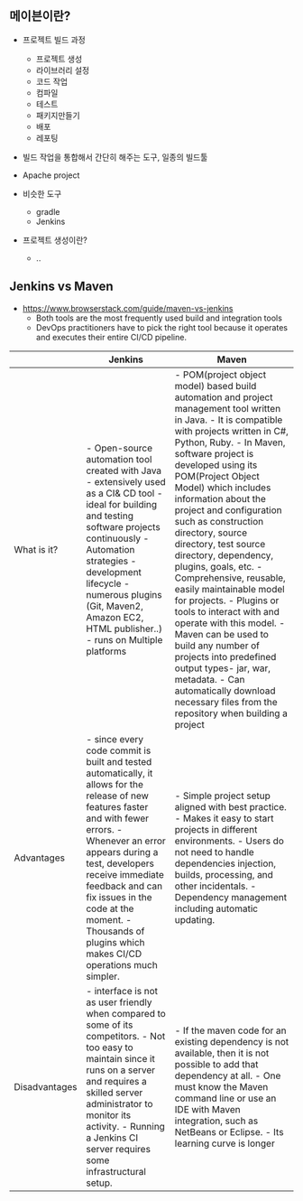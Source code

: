 ## 메이븐이란?
- 프로젝트 빌드 과정
  - 프로젝트 생성
  - 라이브러리 설정
  - 코드 작업
  - 컴파일
  - 테스트
  - 패키지만들기
  - 배포
  - 레포팅

- 빌드 작업을 통합해서 간단히 해주는 도구, 일종의 빌드툴
- Apache project 
- 비슷한 도구
  - gradle
  - Jenkins

- 프로젝트 생성이란?
  - ..


## Jenkins vs Maven
- https://www.browserstack.com/guide/maven-vs-jenkins
  - Both tools are the most frequently used build and integration tools 
  - DevOps practitioners have to pick the right tool because it operates and executes their entire CI/CD pipeline.

|               | Jenkins                                                                                                                                                                                                                                                                                                                                | Maven                                                                                                                                                                                                                                                                                                                                                                                                                                                                                                                                                                                                                                                                                                                                                       |
|---------------|----------------------------------------------------------------------------------------------------------------------------------------------------------------------------------------------------------------------------------------------------------------------------------------------------------------------------------------|-------------------------------------------------------------------------------------------------------------------------------------------------------------------------------------------------------------------------------------------------------------------------------------------------------------------------------------------------------------------------------------------------------------------------------------------------------------------------------------------------------------------------------------------------------------------------------------------------------------------------------------------------------------------------------------------------------------------------------------------------------------|
| What is it?   | - Open-source automation tool created with Java - extensively used as a CI& CD tool - ideal for building and testing software projects continuously  - Automation strategies - development lifecycle - numerous plugins (Git, Maven2, Amazon EC2, HTML publisher..) - runs on Multiple platforms                                       | - POM(project object model) based build automation and project management tool written in Java. - It is compatible with projects written in C#, Python, Ruby. - In Maven, software project is developed using its POM(Project Object Model) which includes information about the project and configuration such as construction directory, source directory, test source directory, dependency, plugins, goals, etc.   - Comprehensive, reusable, easily maintainable model for projects. - Plugins or tools to interact with and operate with this model.   - Maven can be used to build any number of projects into predefined output types- jar, war, metadata. - Can automatically download necessary files from the repository when building a project |
| Advantages    | - since every code commit is built and tested automatically, it allows for the release of new features faster and with fewer errors. - Whenever an error appears during a test, developers receive immediate feedback and can fix issues in the code at the moment. - Thousands of plugins which makes CI/CD operations much simpler.  | - Simple project setup aligned with best practice.  - Makes it easy to start projects in different environments.  - Users do not need to handle dependencies injection, builds, processing, and other incidentals.  - Dependency management including automatic updating.                                                                                                                                                                                                                                                                                                                                                                                                                                                                                   |
| Disadvantages | - interface is not as user friendly when compared to some of its competitors. - Not too easy to maintain since it runs on a server and requires a skilled server administrator to monitor its activity. - Running a Jenkins CI server requires some infrastructural setup.                                                             | - If the maven code for an existing dependency is not available, then it is not possible to add that dependency at all.  - One must know the Maven command line or use an IDE with Maven integration, such as NetBeans or Eclipse.  - Its learning curve is longer                                                                                                                                                                                                                                                                                                                                                                                                                                                                                          |
